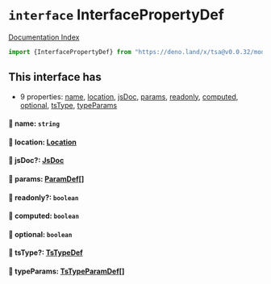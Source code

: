 # `interface` InterfacePropertyDef

[Documentation Index](../README.md)

```ts
import {InterfacePropertyDef} from "https://deno.land/x/tsa@v0.0.32/mod.ts"
```

## This interface has

- 9 properties:
[name](#-name-string),
[location](#-location-location),
[jsDoc](#-jsdoc-jsdoc),
[params](#-params-paramdef),
[readonly](#-readonly-boolean),
[computed](#-computed-boolean),
[optional](#-optional-boolean),
[tsType](#-tstype-tstypedef),
[typeParams](#-typeparams-tstypeparamdef)


#### 📄 name: `string`



#### 📄 location: [Location](../interface.Location/README.md)



#### 📄 jsDoc?: [JsDoc](../interface.JsDoc/README.md)



#### 📄 params: [ParamDef](../type.ParamDef/README.md)\[]



#### 📄 readonly?: `boolean`



#### 📄 computed: `boolean`



#### 📄 optional: `boolean`



#### 📄 tsType?: [TsTypeDef](../type.TsTypeDef/README.md)



#### 📄 typeParams: [TsTypeParamDef](../interface.TsTypeParamDef/README.md)\[]




